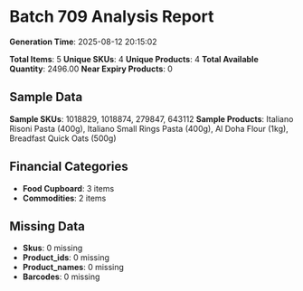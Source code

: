 # Batch 709 Analysis Report

**Generation Time**: 2025-08-12 20:15:02

**Total Items**: 5
**Unique SKUs**: 4
**Unique Products**: 4
**Total Available Quantity**: 2496.00
**Near Expiry Products**: 0

## Sample Data
**Sample SKUs**: 1018829, 1018874, 279847, 643112
**Sample Products**: Italiano Risoni Pasta (400g), Italiano Small Rings Pasta (400g), Al Doha Flour (1kg), Breadfast Quick Oats (500g)

## Financial Categories
- **Food Cupboard**: 3 items
- **Commodities**: 2 items

## Missing Data
- **Skus**: 0 missing
- **Product_ids**: 0 missing
- **Product_names**: 0 missing
- **Barcodes**: 0 missing

